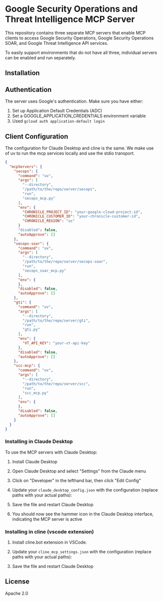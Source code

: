 # Google Security Operations and Threat Intelligence MCP Server

This repository contains three separate MCP servers that enable MCP clients to
access Google Security Operations, Google Security Operations SOAR, and Google
Threat Intelligence API services.

To easily support environments that do not have all three, individual servers
can be enabled and run separately.

## Installation

## Authentication

The server uses Google's authentication. Make sure you have either:

1.  Set up Application Default Credentials (ADC)
2.  Set a GOOGLE_APPLICATION_CREDENTIALS environment variable
3.  Used `gcloud auth application-default login`

## Client Configuration

The configuration for Claude Desktop and cline is the same. We make use of uv to
run the mcp services locally and use the stdio transport.

```json
{
  "mcpServers": {
    "secops": {
      "command": "uv",
      "args": [
        "--directory",
        "/path/to/the/repo/server/secops",
        "run",
        "secops_mcp.py"
      ],
      "env": {
        "CHRONICLE_PROJECT_ID": "your-google-cloud-project-id",
        "CHRONICLE_CUSTOMER_ID": "your-chronicle-customer-id",
        "CHRONICLE_REGION": "us"
      }
      "disabled": false,
      "autoApprove": []
    },
    "secops-soar": {
      "command": "uv",
      "args": [
        "--directory",
        "/path/to/the/repo/server/secops-soar",
        "run",
        "secops_soar_mcp.py"
      ],
      "env": {
      },
      "disabled": false,
      "autoApprove": []
    },
    "gti": {
      "command": "uv",
      "args": [
        "--directory",
        "/path/to/the/repo/server/gti",
        "run",
        "gti.py"
      ],
      "env": {
        "VT_API_KEY": "your-vt-api-key"
      },
      "disabled": false,
      "autoApprove": []
    },
    "scc-mcp": {
      "command": "uv",
      "args": [
        "--directory",
        "/path/to/the/repo/server/scc",
        "run",
        "scc_mcp.py"
      ],
      "env": {
      },
      "disabled": false,
      "autoApprove": []
    }
  }
}
```

### Installing in Claude Desktop

To use the MCP servers with Claude Desktop:

1.  Install Claude Desktop

1.  Open Claude Desktop and select "Settings" from the Claude menu

1.  Click on "Developer" in the lefthand bar, then click "Edit Config"

1.  Update your `claude_desktop_config.json` with the configuration (replace
    paths with your actual paths):

1.  Save the file and restart Claude Desktop

1.  You should now see the hammer icon in the Claude Desktop interface,
    indicating the MCP server is active

### Installing in cline (vscode extension)

1.  Install cline.bot extension in VSCode.

1.  Update your `cline_mcp_settings.json` with the configuration (replace paths
    with your actual paths):

1.  Save the file and restart Claude Desktop

## License

Apache 2.0
